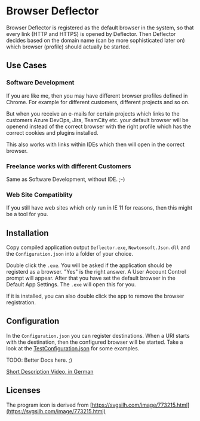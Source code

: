 # Browser Deflector

Browser Deflector is registered as the default browser in the system, so that
every link (HTTP and HTTPS) is opened by Deflector. Then Deflector decides based on the domain name (can be more sophisticated later on) which browser (profile) should actually be started.

## Use Cases

### Software Development

If you are like me, then you may have different browser profiles defined in Chrome.
For example for different customers, different projects and so on.

But when you receive an e-mails for certain projects which links to the customers Azure DevOps, Jira,
TeamCity etc. your default browser will be openend instead of the correct
browser with the right profile which has the correct cookies and plugins installed.

This also works with links within IDEs which then will open in the correct browser.

### Freelance works with different Customers

Same as Software Development, without IDE. ;-)

### Web Site Compatiblity

If you still have web sites which only run in IE 11 for reasons, then this might
be a tool for you.

## Installation

Copy compiled application output `Deflector.exe`, `Newtonsoft.Json.dll` and the `Configuration.json` into a folder of your choice.

Double click the `.exe`. You will be asked if the application should be registerd as a
browser. "Yes" is the right answer. A User Account Control prompt will appear. After
that you have set the default browser in the Default App Settings. The `.exe` will open
this for you.

If it is installed, you can also double click the app to remove the browser registration.

## Configuration

In the `Configuration.json` you can register destinations. When a URI starts with the destination,
then the configured browser will be started. Take a look at the [TestConfiguration.json](https://github.com/DerAlbertCom/BrowserDeflector/blob/develop/tests/Deflector.Tests/TestConfiguration.json)
for some examples.

TODO: Better Docs here. ;)

[Short Description Video, in German](https://www.youtube.com/watch?v=w5gvAhC0lMs)

## Licenses

The program icon is derived from [https://svgsilh.com/image/773215.html](https://svgsilh.com/image/773215.html)

